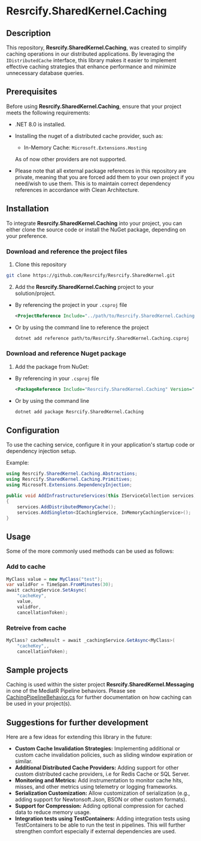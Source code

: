 # Resrcify.SharedKernel.Caching

## Description
This repository, **Resrcify.SharedKernel.Caching**, was created to simplify caching operations in our distributed applications. By leveraging the ``IDistributedCache`` interface, this library makes it easier to implement effective caching strategies that enhance performance and minimize unnecessary database queries.

## Prerequisites
Before using **Resrcify.SharedKernel.Caching**, ensure that your project meets the following requirements:

- .NET 8.0 is installed.
- Installing the nuget of a distributed cache provider, such as:
    - In-Memory Cache: ``Microsoft.Extensions.Hosting``

    As of now other providers are not supported.
- Please note that all external package references in this repository are private, meaning that you are forced add them to your own project if you need/wish to use them. This is to maintain correct dependency references in accordance with Clean Architecture.

## Installation
To integrate **Resrcify.SharedKernel.Caching** into your project, you can either clone the source code or install the NuGet package, depending on your preference.

### Download and reference the project files
1. Clone this repository
```bash
git clone https://github.com/Resrcify/Resrcify.SharedKernel.git
```
2. Add the **Resrcify.SharedKernel.Caching** project to your solution/project.

- By referencing the project in your ``.csproj`` file
    ```xml
    <ProjectReference Include="../path/to/Resrcify.SharedKernel.Caching.csproj" />
    ```
- Or by using the command line to reference the project
    ```bash
    dotnet add reference path/to/Resrcify.SharedKernel.Caching.csproj
    ```

### Download and reference Nuget package
1. Add the package from NuGet:
- By referencing in your ``.csproj`` file
    ```xml
    <PackageReference Include="Resrcify.SharedKernel.Caching" Version="1.8.5" />
    ```
- Or by using the command line
    ```bash
    dotnet add package Resrcify.SharedKernel.Caching
    ```

## Configuration
To use the caching service, configure it in your application's startup code or dependency injection setup.

Example:
```csharp
using Resrcify.SharedKernel.Caching.Abstractions;
using Resrcify.SharedKernel.Caching.Primitives;
using Microsoft.Extensions.DependencyInjection;

public void AddInfrastructureServices(this IServiceCollection services)
{
    services.AddDistributedMemoryCache();
    services.AddSingleton<ICachingService, InMemoryCachingService>();
}
```

## Usage
Some of the more commonly used methods can be used as follows:
### Add to cache
```csharp
MyClass value = new MyClass("test");
var validFor = TimeSpan.FromMinutes(30);
await cachingService.SetAsync(
    "cacheKey",
    value,
    validFor,
    cancellationToken);
```
### Retreive from cache
```csharp
MyClass? cacheResult = await _cachingService.GetAsync<MyClass>(
    "cacheKey",,
    cancellationToken);
```
## Sample projects
Caching is used within the sister project **Resrcify.SharedKernel.Messaging** in one of the MediatR Pipeline behaviors. Please see [CachingPipelineBehavior.cs](../Resrcify.SharedKernel.Messaging/Behaviors/CachingPipelineBehavior.cs) for further documentation on how caching can be used in your project(s).

## Suggestions for further development

Here are a few ideas for extending this library in the future:

- **Custom Cache Invalidation Strategies:** Implementing additional or custom cache invalidation policies, such as sliding window expiration or similar.
- **Additional Distributed Cache Providers:** Adding support for other custom distributed cache providers, i.e for Redis Cache or SQL Server.
- **Monitoring and Metrics:** Add instrumentation to monitor cache hits, misses, and other metrics using telemetry or logging frameworks.
- **Serialization Customization:** Allow customization of serialization (e.g., adding support for Newtonsoft.Json, BSON or other custom formats).
- **Support for Compression:** Adding optional compression for cached data to reduce memory usage.
- **Integration tests using TestContainers:** Adding integration tests using TestContainers to be able to run the test in pipelines. This will further strengthen comfort especially if external dependencies are used.